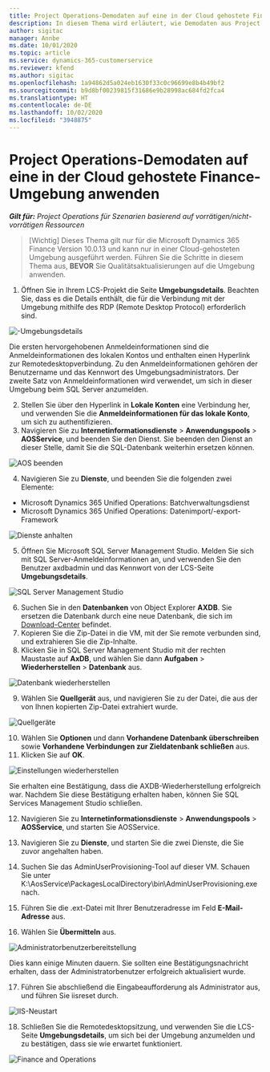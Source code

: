 ```yaml
---
title: Project Operations-Demodaten auf eine in der Cloud gehostete Finance-Umgebung anwenden
description: In diesem Thema wird erläutert, wie Demodaten aus Project Operations auf eine Cloud-gehostete Dynamics 365 Finance-Umgebung angewendet werden.
author: sigitac
manager: Annbe
ms.date: 10/01/2020
ms.topic: article
ms.service: dynamics-365-customerservice
ms.reviewer: kfend
ms.author: sigitac
ms.openlocfilehash: 1a94862d5a024eb1630f33c0c96699e8b4b49bf2
ms.sourcegitcommit: b9d8bf00239815f31686e9b28998ac684fd2fca4
ms.translationtype: HT
ms.contentlocale: de-DE
ms.lasthandoff: 10/02/2020
ms.locfileid: "3948875"
---
```

# <a name="apply-project-operations-demo-data-to-a-finance-cloud-hosted-environment"></a>Project Operations-Demodaten auf eine in der Cloud gehostete Finance-Umgebung anwenden

_**Gilt für:** Project Operations für Szenarien basierend auf vorrätigen/nicht-vorrätigen Ressourcen_

>[Wichtig] Dieses Thema gilt nur für die Microsoft Dynamics 365 Finance Version 10.0.13 und kann nur in einer Cloud-gehosteten Umgebung ausgeführt werden. Führen Sie die Schritte in diesem Thema aus, **BEVOR** Sie Qualitätsaktualisierungen auf die Umgebung anwenden.

1. Öffnen Sie in Ihrem LCS-Projekt die Seite **Umgebungsdetails**. Beachten Sie, dass es die Details enthält, die für die Verbindung mit der Umgebung mithilfe des RDP (Remote Desktop Protocol) erforderlich sind.

![-Umgebungsdetails](./media/1EnvironmentDetails.png)

Die ersten hervorgehobenen Anmeldeinformationen sind die Anmeldeinformationen des lokalen Kontos und enthalten einen Hyperlink zur Remotedesktopverbindung. Zu den Anmeldeinformationen gehören der Benutzername und das Kennwort des Umgebungsadministrators. Der zweite Satz von Anmeldeinformationen wird verwendet, um sich in dieser Umgebung beim SQL Server anzumelden.

2. Stellen Sie über den Hyperlink in **Lokale Konten** eine Verbindung her, und verwenden Sie die **Anmeldeinformationen für das lokale Konto**, um sich zu authentifizieren.
3. Navigieren Sie zu **Internetinformationsdienste** > **Anwendungspools** > **AOSService**, und beenden Sie den Dienst. Sie beenden den Dienst an dieser Stelle, damit Sie die SQL-Datenbank weiterhin ersetzen können.

![AOS beenden](./media/2StopAOS.png)

4. Navigieren Sie zu **Dienste**, und beenden Sie die folgenden zwei Elemente:

- Microsoft Dynamics 365 Unified Operations: Batchverwaltungsdienst
- Microsoft Dynamics 365 Unified Operations: Datenimport/-export-Framework

![Dienste anhalten](./media/3StopServices.png)

5. Öffnen Sie Microsoft SQL Server Management Studio. Melden Sie sich mit SQL Server-Anmeldeinformationen an, und verwenden Sie den Benutzer axdbadmin und das Kennwort von der LCS-Seite **Umgebungsdetails**.

![SQL Server Management Studio](./media/4SSMS.png)

6. Suchen Sie in den **Datenbanken** von Object Explorer **AXDB**. Sie ersetzen die Datenbank durch eine neue Datenbank, die sich im [Download-Center](https://download.microsoft.com/download/1/a/3/1a314bd2-b082-4a87-abdc-1ba26c92b63d/ProjOpsDemoDataFOGARelease.zip) befindet. 
7. Kopieren Sie die Zip-Datei in die VM, mit der Sie remote verbunden sind, und extrahieren Sie die Zip-Inhalte.
8. Klicken Sie in SQL Server Management Studio mit der rechten Maustaste auf **AxDB**, und wählen Sie dann **Aufgaben** > **Wiederherstellen** > **Datenbank** aus.

![Datenbank wiederherstellen](./media/5RestoreDatabase.png)

9. Wählen Sie **Quellgerät** aus, und navigieren Sie zu der Datei, die aus der von Ihnen kopierten Zip-Datei extrahiert wurde.

![Quellgeräte](./media/6SourceDevice.png)

10. Wählen Sie **Optionen** und dann **Vorhandene Datenbank überschreiben** sowie **Vorhandene Verbindungen zur Zieldatenbank schließen** aus. 
11. Klicken Sie auf **OK**.

![Einstellungen wiederherstellen](./media/7RestoreSetting.png)

Sie erhalten eine Bestätigung, dass die AXDB-Wiederherstellung erfolgreich war. Nachdem Sie diese Bestätigung erhalten haben, können Sie SQL Services Management Studio schließen.

12. Navigieren Sie zu **Internetinformationsdienste** > **Anwendungspools** > **AOSService**, und starten Sie AOSService.
13. Navigieren Sie zu **Dienste**, und starten Sie die zwei Dienste, die Sie zuvor angehalten haben.

14. Suchen Sie das AdminUserProvisioning-Tool auf dieser VM. Schauen Sie unter K:\AosService\PackagesLocalDirectory\bin\AdminUserProvisioning.exe nach.
15. Führen Sie die .ext-Datei mit Ihrer Benutzeradresse im Feld **E-Mail-Adresse** aus. 
16. Wählen Sie **Übermitteln** aus.

![Administratorbenutzerbereitstellung](./media/8AdminUserProvisioning.png)

Dies kann einige Minuten dauern. Sie sollten eine Bestätigungsnachricht erhalten, dass der Administratorbenutzer erfolgreich aktualisiert wurde.

17. Führen Sie abschließend die Eingabeaufforderung als Administrator aus, und führen Sie iisreset durch.

![IIS-Neustart](./media/9IISReset.png)

18. Schließen Sie die Remotedesktopsitzung, und verwenden Sie die LCS-Seite **Umgebungsdetails**, um sich bei der Umgebung anzumelden und zu bestätigen, dass sie wie erwartet funktioniert.

![Finance and Operations](./media/10FinanceAndOperations.png)
